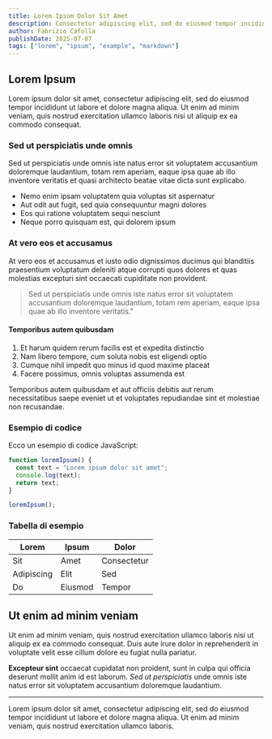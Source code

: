 ```yaml
---
title: Lorem Ipsum Dolor Sit Amet
description: Consectetur adipiscing elit, sed do eiusmod tempor incididunt ut labore et dolore magna aliqua ut enim ad minim veniam
author: Fabrizio Cafolla
publishDate: 2025-07-07
tags: ["lorem", "ipsum", "example", "markdown"]
---
```


## Lorem Ipsum

Lorem ipsum dolor sit amet, consectetur adipiscing elit, sed do eiusmod tempor incididunt ut labore et dolore magna aliqua. Ut enim ad minim veniam, quis nostrud exercitation ullamco laboris nisi ut aliquip ex ea commodo consequat.

### Sed ut perspiciatis unde omnis

Sed ut perspiciatis unde omnis iste natus error sit voluptatem accusantium doloremque laudantium, totam rem aperiam, eaque ipsa quae ab illo inventore veritatis et quasi architecto beatae vitae dicta sunt explicabo.

- Nemo enim ipsam voluptatem quia voluptas sit aspernatur
- Aut odit aut fugit, sed quia consequuntur magni dolores
- Eos qui ratione voluptatem sequi nesciunt
- Neque porro quisquam est, qui dolorem ipsum

### At vero eos et accusamus

At vero eos et accusamus et iusto odio dignissimos ducimus qui blanditiis praesentium voluptatum deleniti atque corrupti quos dolores et quas molestias excepturi sint occaecati cupiditate non provident.

> Sed ut perspiciatis unde omnis iste natus error sit voluptatem accusantium doloremque laudantium, totam rem aperiam, eaque ipsa quae ab illo inventore veritatis."

#### Temporibus autem quibusdam

1. Et harum quidem rerum facilis est et expedita distinctio
2. Nam libero tempore, cum soluta nobis est eligendi optio
3. Cumque nihil impedit quo minus id quod maxime placeat
4. Facere possimus, omnis voluptas assumenda est

Temporibus autem quibusdam et aut officiis debitis aut rerum necessitatibus saepe eveniet ut et voluptates repudiandae sint et molestiae non recusandae.

### Esempio di codice

Ecco un esempio di codice JavaScript:

```javascript
function loremIpsum() {
  const text = "Lorem ipsum dolor sit amet";
  console.log(text);
  return text;
}

loremIpsum();
```

### Tabella di esempio

| Lorem      | Ipsum   | Dolor       |
| ---------- | ------- | ----------- |
| Sit        | Amet    | Consectetur |
| Adipiscing | Elit    | Sed         |
| Do         | Eiusmod | Tempor      |

## Ut enim ad minim veniam

Ut enim ad minim veniam, quis nostrud exercitation ullamco laboris nisi ut aliquip ex ea commodo consequat. Duis aute irure dolor in reprehenderit in voluptate velit esse cillum dolore eu fugiat nulla pariatur.

**Excepteur sint** occaecat cupidatat non proident, sunt in culpa qui officia deserunt mollit anim id est laborum. _Sed ut perspiciatis_ unde omnis iste natus error sit voluptatem accusantium doloremque laudantium.

---

Lorem ipsum dolor sit amet, consectetur adipiscing elit, sed do eiusmod tempor incididunt ut labore et dolore magna aliqua. Ut enim ad minim veniam, quis nostrud exercitation ullamco laboris.
